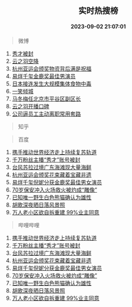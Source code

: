 <div align="center"><h2>实时热搜榜</h2><h4>2023-09-02 21:07:01</h4></div>

> 微博  

1. [秀才被封](https://s.weibo.com/weibo?q=%23%E7%A7%80%E6%89%8D%E8%A2%AB%E5%B0%81%23&t=31&band_rank=1&Refer=top)<br />
2. [云之羽空降](https://s.weibo.com/weibo?q=%E4%BA%91%E4%B9%8B%E7%BE%BD%E7%A9%BA%E9%99%8D&t=31&band_rank=2&Refer=top)<br />
3. [杭州亚运会颁奖物资背后满是祝福](https://s.weibo.com/weibo?q=%23%E6%9D%AD%E5%B7%9E%E4%BA%9A%E8%BF%90%E4%BC%9A%E9%A2%81%E5%A5%96%E7%89%A9%E8%B5%84%E8%83%8C%E5%90%8E%E6%BB%A1%E6%98%AF%E7%A5%9D%E7%A6%8F%23&t=31&band_rank=3&Refer=top)<br />
4. [易烊千玺金鹿奖最佳男演员](https://s.weibo.com/weibo?q=%23%E6%98%93%E7%83%8A%E5%8D%83%E7%8E%BA%E9%87%91%E9%B9%BF%E5%A5%96%E6%9C%80%E4%BD%B3%E7%94%B7%E6%BC%94%E5%91%98%23&t=31&band_rank=4&Refer=top)<br />
5. [日本接连发生大规模集体食物中毒](https://s.weibo.com/weibo?q=%23%E6%97%A5%E6%9C%AC%E6%8E%A5%E8%BF%9E%E5%8F%91%E7%94%9F%E5%A4%A7%E8%A7%84%E6%A8%A1%E9%9B%86%E4%BD%93%E9%A3%9F%E7%89%A9%E4%B8%AD%E6%AF%92%23&t=31&band_rank=5&Refer=top)<br />
6. [一笑倾城](https://s.weibo.com/weibo?q=%E4%B8%80%E7%AC%91%E5%80%BE%E5%9F%8E&t=31&band_rank=6&Refer=top)<br />
7. [马冬梅任北京市平谷区副区长](https://s.weibo.com/weibo?q=%23%E9%A9%AC%E5%86%AC%E6%A2%85%E4%BB%BB%E5%8C%97%E4%BA%AC%E5%B8%82%E5%B9%B3%E8%B0%B7%E5%8C%BA%E5%89%AF%E5%8C%BA%E9%95%BF%23&t=31&band_rank=7&Refer=top)<br />
8. [云之羽开播口碑](https://s.weibo.com/weibo?q=%23%E4%BA%91%E4%B9%8B%E7%BE%BD%E5%BC%80%E6%92%AD%E5%8F%A3%E7%A2%91%23&t=31&band_rank=8&Refer=top)<br />
9. [公司逼员工主动离职常用套路](https://s.weibo.com/weibo?q=%E5%85%AC%E5%8F%B8%E9%80%BC%E5%91%98%E5%B7%A5%E4%B8%BB%E5%8A%A8%E7%A6%BB%E8%81%8C%E5%B8%B8%E7%94%A8%E5%A5%97%E8%B7%AF&t=31&band_rank=9&Refer=top)<br />

> 知乎  


> 百度  

1. [携手推动世界经济走上持续复苏轨道](https://www.baidu.com/s?wd=%E6%90%BA%E6%89%8B%E6%8E%A8%E5%8A%A8%E4%B8%96%E7%95%8C%E7%BB%8F%E6%B5%8E%E8%B5%B0%E4%B8%8A%E6%8C%81%E7%BB%AD%E5%A4%8D%E8%8B%8F%E8%BD%A8%E9%81%93&sa=fyb_news&rsv_dl=fyb_news)<br />
2. [千万粉丝主播“秀才”账号被封](https://www.baidu.com/s?wd=%E5%8D%83%E4%B8%87%E7%B2%89%E4%B8%9D%E4%B8%BB%E6%92%AD%E2%80%9C%E7%A7%80%E6%89%8D%E2%80%9D%E8%B4%A6%E5%8F%B7%E8%A2%AB%E5%B0%81&sa=fyb_news&rsv_dl=fyb_news)<br />
3. [台风苏拉过境广东海滩现大量海鲜](https://www.baidu.com/s?wd=%E5%8F%B0%E9%A3%8E%E8%8B%8F%E6%8B%89%E8%BF%87%E5%A2%83%E5%B9%BF%E4%B8%9C%E6%B5%B7%E6%BB%A9%E7%8E%B0%E5%A4%A7%E9%87%8F%E6%B5%B7%E9%B2%9C&sa=fyb_news&rsv_dl=fyb_news)<br />
4. [杭州亚运会颁奖花束藏着宝藏非遗](https://www.baidu.com/s?wd=%E6%9D%AD%E5%B7%9E%E4%BA%9A%E8%BF%90%E4%BC%9A%E9%A2%81%E5%A5%96%E8%8A%B1%E6%9D%9F%E8%97%8F%E7%9D%80%E5%AE%9D%E8%97%8F%E9%9D%9E%E9%81%97&sa=fyb_news&rsv_dl=fyb_news)<br />
5. [易烊千玺倪妮分获金鹿奖最佳男女演员](https://www.baidu.com/s?wd=%E6%98%93%E7%83%8A%E5%8D%83%E7%8E%BA%E5%80%AA%E5%A6%AE%E5%88%86%E8%8E%B7%E9%87%91%E9%B9%BF%E5%A5%96%E6%9C%80%E4%BD%B3%E7%94%B7%E5%A5%B3%E6%BC%94%E5%91%98&sa=fyb_news&rsv_dl=fyb_news)<br />
6. [70岁保安冲入火场救火被灼成“雕像”](https://www.baidu.com/s?wd=70%E5%B2%81%E4%BF%9D%E5%AE%89%E5%86%B2%E5%85%A5%E7%81%AB%E5%9C%BA%E6%95%91%E7%81%AB%E8%A2%AB%E7%81%BC%E6%88%90%E2%80%9C%E9%9B%95%E5%83%8F%E2%80%9D&sa=fyb_news&rsv_dl=fyb_news)<br />
7. [已知唯一野生白色熊猫确认为雄性](https://www.baidu.com/s?wd=%E5%B7%B2%E7%9F%A5%E5%94%AF%E4%B8%80%E9%87%8E%E7%94%9F%E7%99%BD%E8%89%B2%E7%86%8A%E7%8C%AB%E7%A1%AE%E8%AE%A4%E4%B8%BA%E9%9B%84%E6%80%A7&sa=fyb_news&rsv_dl=fyb_news)<br />
8. [胡歌深夜晒日落风景照](https://www.baidu.com/s?wd=%E8%83%A1%E6%AD%8C%E6%B7%B1%E5%A4%9C%E6%99%92%E6%97%A5%E8%90%BD%E9%A3%8E%E6%99%AF%E7%85%A7&sa=fyb_news&rsv_dl=fyb_news)<br />
9. [万人老小区欲自拆重建 99%业主同意](https://www.baidu.com/s?wd=%E4%B8%87%E4%BA%BA%E8%80%81%E5%B0%8F%E5%8C%BA%E6%AC%B2%E8%87%AA%E6%8B%86%E9%87%8D%E5%BB%BA+99%25%E4%B8%9A%E4%B8%BB%E5%90%8C%E6%84%8F&sa=fyb_news&rsv_dl=fyb_news)<br />

> 哔哩哔哩  

1. [携手推动世界经济走上持续复苏轨道](https://www.baidu.com/s?wd=%E6%90%BA%E6%89%8B%E6%8E%A8%E5%8A%A8%E4%B8%96%E7%95%8C%E7%BB%8F%E6%B5%8E%E8%B5%B0%E4%B8%8A%E6%8C%81%E7%BB%AD%E5%A4%8D%E8%8B%8F%E8%BD%A8%E9%81%93&sa=fyb_news&rsv_dl=fyb_news)<br />
2. [千万粉丝主播“秀才”账号被封](https://www.baidu.com/s?wd=%E5%8D%83%E4%B8%87%E7%B2%89%E4%B8%9D%E4%B8%BB%E6%92%AD%E2%80%9C%E7%A7%80%E6%89%8D%E2%80%9D%E8%B4%A6%E5%8F%B7%E8%A2%AB%E5%B0%81&sa=fyb_news&rsv_dl=fyb_news)<br />
3. [台风苏拉过境广东海滩现大量海鲜](https://www.baidu.com/s?wd=%E5%8F%B0%E9%A3%8E%E8%8B%8F%E6%8B%89%E8%BF%87%E5%A2%83%E5%B9%BF%E4%B8%9C%E6%B5%B7%E6%BB%A9%E7%8E%B0%E5%A4%A7%E9%87%8F%E6%B5%B7%E9%B2%9C&sa=fyb_news&rsv_dl=fyb_news)<br />
4. [杭州亚运会颁奖花束藏着宝藏非遗](https://www.baidu.com/s?wd=%E6%9D%AD%E5%B7%9E%E4%BA%9A%E8%BF%90%E4%BC%9A%E9%A2%81%E5%A5%96%E8%8A%B1%E6%9D%9F%E8%97%8F%E7%9D%80%E5%AE%9D%E8%97%8F%E9%9D%9E%E9%81%97&sa=fyb_news&rsv_dl=fyb_news)<br />
5. [易烊千玺倪妮分获金鹿奖最佳男女演员](https://www.baidu.com/s?wd=%E6%98%93%E7%83%8A%E5%8D%83%E7%8E%BA%E5%80%AA%E5%A6%AE%E5%88%86%E8%8E%B7%E9%87%91%E9%B9%BF%E5%A5%96%E6%9C%80%E4%BD%B3%E7%94%B7%E5%A5%B3%E6%BC%94%E5%91%98&sa=fyb_news&rsv_dl=fyb_news)<br />
6. [70岁保安冲入火场救火被灼成“雕像”](https://www.baidu.com/s?wd=70%E5%B2%81%E4%BF%9D%E5%AE%89%E5%86%B2%E5%85%A5%E7%81%AB%E5%9C%BA%E6%95%91%E7%81%AB%E8%A2%AB%E7%81%BC%E6%88%90%E2%80%9C%E9%9B%95%E5%83%8F%E2%80%9D&sa=fyb_news&rsv_dl=fyb_news)<br />
7. [已知唯一野生白色熊猫确认为雄性](https://www.baidu.com/s?wd=%E5%B7%B2%E7%9F%A5%E5%94%AF%E4%B8%80%E9%87%8E%E7%94%9F%E7%99%BD%E8%89%B2%E7%86%8A%E7%8C%AB%E7%A1%AE%E8%AE%A4%E4%B8%BA%E9%9B%84%E6%80%A7&sa=fyb_news&rsv_dl=fyb_news)<br />
8. [胡歌深夜晒日落风景照](https://www.baidu.com/s?wd=%E8%83%A1%E6%AD%8C%E6%B7%B1%E5%A4%9C%E6%99%92%E6%97%A5%E8%90%BD%E9%A3%8E%E6%99%AF%E7%85%A7&sa=fyb_news&rsv_dl=fyb_news)<br />
9. [万人老小区欲自拆重建 99%业主同意](https://www.baidu.com/s?wd=%E4%B8%87%E4%BA%BA%E8%80%81%E5%B0%8F%E5%8C%BA%E6%AC%B2%E8%87%AA%E6%8B%86%E9%87%8D%E5%BB%BA+99%25%E4%B8%9A%E4%B8%BB%E5%90%8C%E6%84%8F&sa=fyb_news&rsv_dl=fyb_news)<br />
